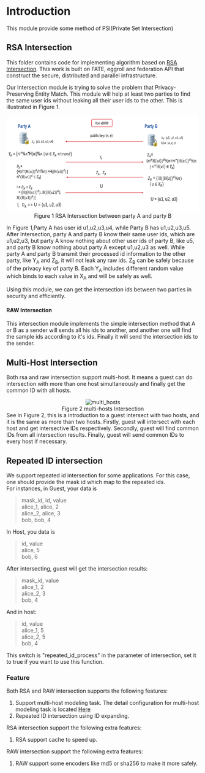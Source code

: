 # Introduction
This module provide some method of PSI(Private Set Intersection)
## RSA Intersection
This  folder contains code for implementing algorithm based on [RSA Intersection](https://books.google.com.hk/books?id=zfvf37_YS8cC&pg=PA73&lpg=PA73&dq=rsa+commutative+encryption&source=bl&ots=LbOiyIlr3E&sig=IIWlTGeoU0C8dRiN10uH2OAwobQ&hl=zh-CN&sa=X&ved=0ahUKEwiLoozC1tbXAhVDnJQKHbP7DvAQ6AEIdTAJ#v=onepage&q&f=false). This work is built on FATE, eggroll and federation API that construct the secure, distributed and parallel infrastructure.

Our Intersection module is trying to solve the problem that Privacy-Preserving Entity Match.
This module will help at least two parties to find the same user ids without leaking all their user ids 
to the other. This is illustrated in Figure 1. 

<div style="text-align:center", align=center>
<img src="./images/rsa_intersection.png" alt="rsa_intersection" width="500" height="250" /><br/>
Figure 1 RSA Intersection between party A and party B</div>

In Figure 1,Party A has user id u1,u2,u3,u4, while Party B has u1,u2,u3,u5. After Intersection,
party A and party B know their same user ids, which are u1,u2,u3, but party A know nothing about
other user ids of party B, like u5, and party B know nothing about party A except u1,u2,u3 as well.
While party A and party B transmit their processed id information to the other party, like Y<sub>A</sub> and Z<sub>B</sub>, 
it will not leak any raw ids. Z<sub>B</sub> can be safely because of the privacy key of party B. 
Each Y<sub>A</sub> includes different random value which binds to each value in X<sub>A</sub> and will be safely as well.

Using this module, we can get the intersection ids between two parties in security and efficiently.  

#### RAW Intersection
This intersection module implements the simple intersection method that A or B as a sender will sends all his ids to another, and another one 
will find the sample ids according to it's ids. Finally it will send the intersection ids to the sender.

## Multi-Host Intersection
Both rsa and raw intersection support multi-host. It means a guest can do intersection with more than one host simultaneously and finally get the common ID with all hosts. 
<div style="text-align:center", align=center>
<img src="./images/multi_hosts.png" alt="multi_hosts" width="500" height="250" /><br/>
Figure 2 multi-hosts Intersection</div>
See in Figure 2, this is a introduction to a guest intersect with two hosts, and it is the same as more than two hosts. Firstly, guest will intersect with each host and get intersective IDs respectively. Secondly, guest will find common IDs from all intersection results. Finally,
guest will send common IDs to every host if necessary.

## Repeated ID intersection
We support repeated id intersection for some applications. For this case, one should provide the mask id which map to the repeated ids.   
For instances, in Guest, your data is
> mask_id, id, value  
alice_1, alice, 2  
alice_2, alice, 3  
bob, bob, 4

In Host, you data is
> id, value  
alice, 5  
bob, 6

After intersecting, guest will get the intersection results:  
>mask_id, value  
alice_1, 2  
alice_2, 3  
bob, 4      

And in host:
> id, value  
alice_1, 5  
alice_2, 5  
bob, 4

This switch is "repeated_id_process" in the parameter of intersection, set it to true if you want to use this function.

### Feature
Both RSA and RAW intersection supports the following features:
1. Support multi-host modeling task. The detail configuration for multi-host modeling task is located [Here](../../../doc/dsl_conf_setting_guide.md)
2. Repeated ID intersection using ID expanding. 

RSA intersection support the following extra features:
1. RSA support cache to speed up.

RAW intersection support the following extra features:
1. RAW support some encoders like md5 or sha256 to make it more safely.
